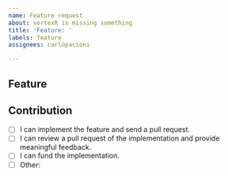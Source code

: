 ```yaml
---
name: Feature request
about: vortexR is missing something
title: 'Feature: '
labels: feature
assignees: carlopacioni

---
```


## Feature
<!-- Please describe the new or missing feature in as much or as little detail as you see fit. -->

## Contribution
<!-- How can you help to build this feature? -->
- [ ] I can implement the feature and send a pull request.
- [ ] I can review a pull request of the implementation and provide meaningful feedback.
- [ ] I can fund the implementation.
- [ ] Other: 
